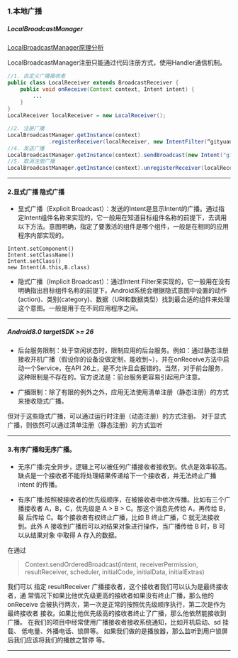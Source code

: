 

### 1.本地广播

##### LocalBroadcastManager

[LocalBroadcastManager原理分析](http://gityuan.com/2017/04/23/local_broadcast_manager/)

LocalBroadcastManager注册只能通过代码注册方式，使用Handler通信机制。
```java
//1. 自定义广播接收者
public class LocalReceiver extends BroadcastReceiver {
    public void onReceive(Context context, Intent intent) {
        ...
    }
}
LocalReceiver localReceiver = new LocalReceiver();

//2. 注册广播
LocalBroadcastManager.getInstance(context)
             .registerReceiver(localReceiver, new IntentFilter(“gityuan”));
//4. 发送广播
LocalBroadcastManager.getInstance(context).sendBroadcast(new Intent("gityuan"));
//5. 取消注册广播
LocalBroadcastManager.getInstance(context).unregisterReceiver(localReceiver);
```


---

#### 2.显式广播 隐式广播

- 显式广播（Explicit Broadcast）：发送的Intent是显示Intent的广播。通过指定Intent组件名称来实现的，它一般用在知道目标组件名称的前提下，去调用以下方法。意图明确，指定了要激活的组件是哪个组件，一般是在相同的应用程序内部实现的。


```
Intent.setComponent()
Intent.setClassName()
Intent.setClass()
new Intent(A.this,B.class)

```
- 隐式广播（Implicit Broadcast）：通过Intent Filter来实现的，它一般用在没有明确指出目标组件名称的前提下。Android系统会根据隐式意图中设置的动作(action)、类别(category)、数据（URI和数据类型）找到最合适的组件来处理这个意图。一般是用于在不同应用程序之间。

---

##### Android8.0 targetSDK >= 26

- 后台服务限制：处于空闲状态时，限制应用的后台服务。例如：通过静态注册接收开机广播（假设你的设备没做定制，能收到~），并在onReceive方法中启动一个Service，在API 26上，是不允许且会报错的。当然，对于前台服务，这种限制是不存在的。官方说法是：前台服务更容易引起用户注意。


- 广播限制：除了有限的例外之外，应用无法使用清单注册（静态注册）的方式来接收隐式广播。

但对于这些隐式广播，可以通过运行时注册（动态注册）的方式注册。
对于显式广播，则依然可以通过清单注册（静态注册）的方式监听

---
#### 3.有序广播和无序广播。
 - 无序广播:完全异步，逻辑上可以被任何广播接收者接收到。优点是效率较高。 缺点是一个接收者不能将处理结果传递给下一个接收者，并无法终止广播 intent 的传播。

 - 有序广播:按照被接收者的优先级顺序，在被接收者中依次传播。比如有三个广 播接收者 A，B，C，优先级是 A > B > C。那这个消息先传给 A，再传给 B，最 后传给 C。每个接收者有权终止广播，比如 B 终止广播，C 就无法接收到。此外 A 接收到广播后可以对结果对象进行操作，当广播传给 B 时，B 可以从结果对象 中取得 A 存入的数据。


在通过 
> Context.sendOrderedBroadcast(intent, receiverPermission, resultReceiver, scheduler, initialCode, initialData, initialExtras)

我们可以 指定 resultReceiver 广播接收者，这个接收者我们可以认为是最终接收者，通 常情况下如果比他优先级更高的接收者如果没有终止广播，那么他的 onReceive 会被执行两次，第一次是正常的按照优先级顺序执行，第二次是作为最终接收者 接收。如果比他优先级高的接收者终止了广播，那么他依然能接收到广播。 在我们的项目中经常使用广播接收者接收系统通知，比如开机启动、sd 挂载、 低电量、外播电话、锁屏等。 如果我们做的是播放器，那么监听到用户锁屏后我们应该将我们的播放之暂停 等。


---

